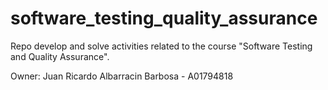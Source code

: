 # software_testing_quality_assurance
Repo develop and solve activities related to the course "Software Testing and Quality Assurance". 

Owner: Juan Ricardo Albarracin Barbosa - A01794818
